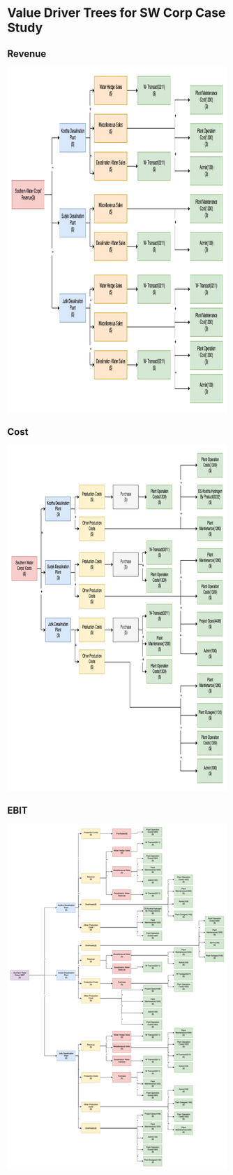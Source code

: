 # Value Driver Trees for SW Corp Case Study

## Revenue

<p align="center">
  <img 
    src="https://github.com/pgoswami3/Financial-Analysis/blob/main/images/VDT/SW%20Revenues%20VDT.jpg"
    width="800" 
    height="790" 
  />
</p>

## Cost

<p align="center">
  <img 
    src="https://github.com/pgoswami3/Financial-Analysis/blob/main/images/VDT/SW%20Costs%20VDT.jpg"
    width="700" 
    height="790" 
  />
</p>

## EBIT

<p align="center">
  <img 
    src="https://github.com/pgoswami3/Financial-Analysis/blob/main/images/VDT/SW%20EBIT%20VDT.jpg"
    width="700" 
    height="790" 
  />
</p>
